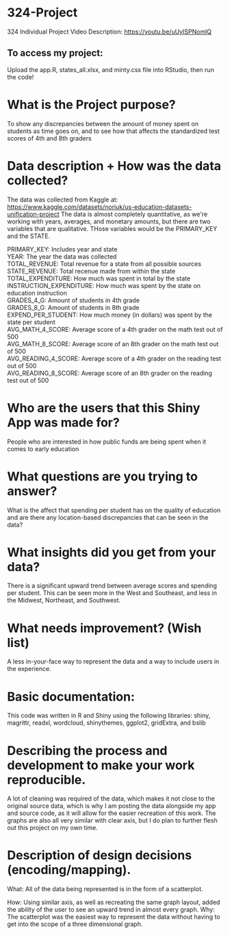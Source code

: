 # 324-Project
324 Individual Project Video Description: https://youtu.be/uUyISPNomlQ
## To access my project:
Upload the app.R, states_all.xlsx, and minty.css file into RStudio, then run the code!
# What is the Project purpose?
To show any discrepancies between the amount of money spent on students as time goes on, and to see how that affects the standardized test scores of 4th and 8th graders

# Data description + How was the data collected?
The data was collected from Kaggle at: https://www.kaggle.com/datasets/noriuk/us-education-datasets-unification-project
The data is almost completely quantitative, as we're working with years, averages, and monetary amounts, but there are two variables that are qualitative. THose variables would be the PRIMARY_KEY and the STATE.

PRIMARY_KEY: Includes year and state<br>
YEAR: The year the data was collected<br>
TOTAL_REVENUE: Total revenue for a state from all possible sources<br>
STATE_REVENUE: Total recenue made from within the state<br>
TOTAL_EXPENDITURE: How much was spent in total by the state<br>
INSTRUCTION_EXPENDITURE: How much was spent by the state on education instruction<br>
GRADES_4_G: Amount of students in 4th grade<br>
GRADES_8_G: Amount of students in 8th grade<br>
EXPEND_PER_STUDENT: How much money (in dollars) was spent by the state per student<br>
AVG_MATH_4_SCORE: Average score of a 4th grader on the math test out of 500<br>
AVG_MATH_8_SCORE: Average score of an 8th grader on the math test out of 500<br>
AVG_READING_4_SCORE: Average score of a 4th grader on the reading test out of 500<br>
AVG_READING_8_SCORE: Average score of an 8th grader on the reading test out of 500<br>

# Who are the users that this Shiny App was made for?
People who are interested in how public funds are being spent when it comes to early education

# What questions are you trying to answer?
What is the affect that spending per student has on the quality of education and are there any location-based discrepancies that can be seen in the data?

# What insights did you get from your data?
There is a significant upward trend between average scores and spending per student. This can be seen more in the West and Southeast, and less in the Midwest, Northeast, and Southwest. 

# What needs improvement? (Wish list)
A less in-your-face way to represent the data and a way to include users in the experience.



# Basic documentation:
This code was written in R and Shiny using the following libraries: 
shiny, magrittr, readxl, wordcloud, shinythemes, ggplot2, gridExtra, and bslib

# Describing the process and development to make your work reproducible.
A lot of cleaning was required of the data, which makes it not close to the original source data, which is why I am posting the data alongside my app and source code, as it will allow for the easier recreation of this work. The graphs are also all very similar with clear axis, but I do plan to further flesh out this project on my own time.

# Description of design decisions (encoding/mapping).
What: All of the data being represented is in the form of a scatterplot. 

How: Using similar axis, as well as recreating the same graph layout, added the ability of the user to see an upward trend in almost every graph.
Why: The scatterplot was the easiest way to represent the data without having to get into the scope of a three dimensional graph.
